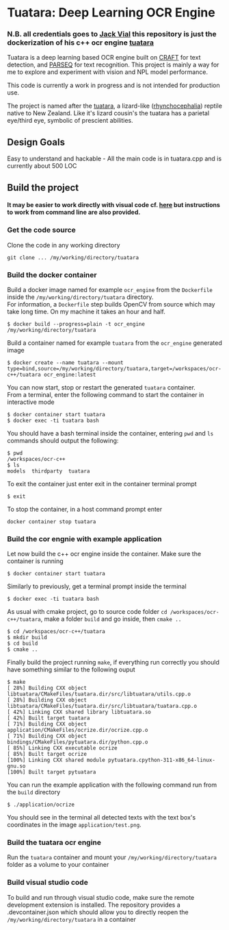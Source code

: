# Tuatara: Deep Learning OCR Engine

### N.B. all credentials goes to [Jack Vial](https://github.com/jackvial) this repository is just the dockerization of his c++ ocr engine [tuatara](https://github.com/jackvial/tuatara) 

Tuatara is a deep learning based OCR engine built on [CRAFT](https://github.com/clovaai/CRAFT-pytorch) for text detection, and [PARSEQ](https://github.com/baudm/parseq) for text recognition. This project is mainly a way for me to explore and experiment with vision and NPL model performance.

This code is currently a work in progress and is not intended for production use.

The project is named after the [tuatara](https://en.wikipedia.org/wiki/Tuatara), a lizard-like ([rhynchocephalia](https://en.wikipedia.org/wiki/Rhynchocephalia)) reptile native to New Zealand. Like it's lizard cousin's the tuatara has a parietal eye/third eye, symbolic of prescient abilities.

## Design Goals
Easy to understand and hackable - All the main code is in tuatara.cpp and is currently about 500 LOC

## Build the project
#### It may be easier to work directly with visual code cf. [here](#Build-and-debug-through-visual-studio-code) but instructions to work from command line are also provided.
### Get the code source 
Clone the code in any working directory
```
git clone ... /my/working/directory/tuatara
```
### Build the docker container
Build a docker image named for example `ocr_engine` from the `Dockerfile` inside the `/my/working/directory/tuatara` directory.<br>
For information, a `Dockerfile` step builds OpenCV from source which may take long time. On my machine it takes an hour and half. 
```
$ docker build --progress=plain -t ocr_engine /my/working/directory/tuatara
```
Build a container named for example `tuatara` from the `ocr_engine` generated image
```
$ docker create --name tuatara --mount type=bind,source=/my/working/directory/tuatara,target=/workspaces/ocr-c++/tuatara ocr_engine:latest
```
You can now start, stop or restart the generated `tuatara` container.<br>
From a terminal, enter the following command to start the container in interactive mode
```
$ docker container start tuatara
$ docker exec -ti tuatara bash
```
You should have a bash terminal inside the container, entering `pwd` and `ls` commands should output the following:
```
$ pwd
/workspaces/ocr-c++
$ ls
models  thirdparty  tuatara
```
To exit the container just enter exit in the container terminal prompt
```
$ exit
```
To stop the container, in a host command prompt enter
```
docker container stop tuatara
```

### Build the cor engnie with example application
Let now build the c++ ocr engine inside the container. Make sure the container is running

```
$ docker container start tuatara
```
Similarly to previously, get a terminal prompt inside the terminal
```
$ docker exec -ti tuatara bash
```
As usual with cmake project, go to source code folder `cd /workspaces/ocr-c++/tuatara`, make a folder `build` and go inside, then `cmake ..`
```
$ cd /workspaces/ocr-c++/tuatara
$ mkdir build
$ cd build
$ cmake ..
```
Finally build the project running `make`, if everything run correctly you should have something similar to the following ouput
```
$ make
[ 28%] Building CXX object libtuatara/CMakeFiles/tuatara.dir/src/libtuatara/utils.cpp.o
[ 28%] Building CXX object libtuatara/CMakeFiles/tuatara.dir/src/libtuatara/tuatara.cpp.o
[ 42%] Linking CXX shared library libtuatara.so
[ 42%] Built target tuatara
[ 71%] Building CXX object application/CMakeFiles/ocrize.dir/ocrize.cpp.o
[ 71%] Building CXX object bindings/CMakeFiles/pytuatara.dir/python.cpp.o
[ 85%] Linking CXX executable ocrize
[ 85%] Built target ocrize
[100%] Linking CXX shared module pytuatara.cpython-311-x86_64-linux-gnu.so
[100%] Built target pytuatara
```
You can run the example application with the following command run from the `build` directory
```
$ ./application/ocrize
```
You should see in the terminal all detected texts with the text box's coordinates in the image `application/test.png`.

### Build the tuatara ocr engine
Run the `tuatara` container and mount your `/my/working/directory/tuatara` folder as a volume to your container

### Build visual studio code
To build and run through visual studio code, make sure the remote development extension is installed. The repository provides a .devcontainer.json which should allow you to directly reopen the `/my/working/directory/tuatara` in a container